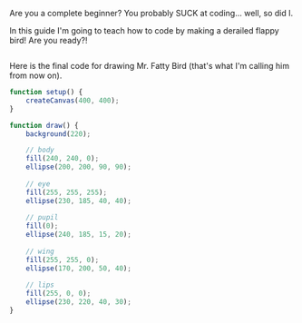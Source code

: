 Are you a complete beginner? You probably SUCK at coding... well, so did I. 

In this guide I'm going to teach how to code by making a derailed flappy bird! Are you ready?!

![]()

Here is the final code for drawing Mr. Fatty Bird (that's what I'm calling him from now on).

```js
function setup() {
    createCanvas(400, 400);
}

function draw() {
    background(220);

    // body
    fill(240, 240, 0);
    ellipse(200, 200, 90, 90); 
    
    // eye 
    fill(255, 255, 255); 
    ellipse(230, 185, 40, 40);
    
    // pupil
    fill(0);
    ellipse(240, 185, 15, 20);
    
    // wing
    fill(255, 255, 0);
    ellipse(170, 200, 50, 40);
    
    // lips
    fill(255, 0, 0);
    ellipse(230, 220, 40, 30);
}
```